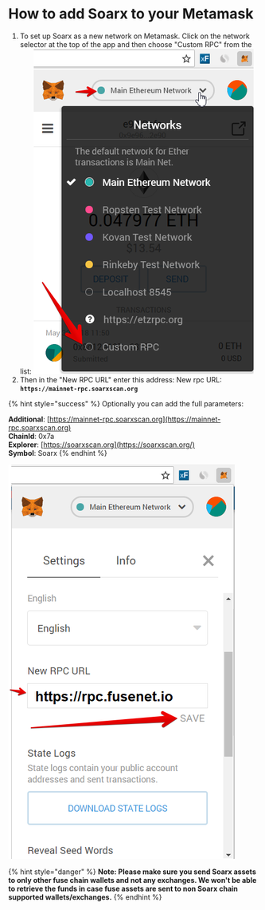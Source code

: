 # How to add Soarx to your Metamask

1. To set up Soarx as a new network on Metamask. Click on the network selector at the top of the app and then choose "Custom RPC" from the list:   ![](../../.gitbook/assets/etz1%20%281%29.png)  
2. Then in the "New RPC URL" enter this address: New rpc URL: **`https://mainnet-rpc.soarxscan.org`**

{% hint style="success" %}
Optionally you can add the full parameters:

**Additional**: [https://mainnet-rpc.soarxscan.org](https://mainnet-rpc.soarxscan.org)  
**ChainId**: 0x7a  
**Explorer**: [https://soarxscan.org](https://soarxscan.org/)  
**Symbol**: Soarx
{% endhint %}

![](../../.gitbook/assets/ez2.png)  


{% hint style="danger" %}
**Note: Please make sure you send Soarx assets to only other fuse chain wallets and not any exchanges. We won't be able to retrieve the funds in case fuse assets are sent to non Soarx chain supported wallets/exchanges.**
{% endhint %}

  



